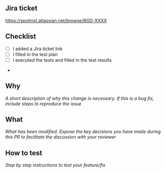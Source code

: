 ## Jira ticket

https://spotinst.atlassian.net/browse/BGD-XXXX

## Checklist

- [ ] I added a Jira ticket link
- [ ] I filled in the test plan
- [ ] I executed the tests and filled in the test results
- 
## Why

_A short description of why this change is necessary. If this is a bug fix, include steps to reproduce the issue_

## What

_What has been modified. Expose the key decisions you have made during this PR to facilitate the discussion with your reviewer_

## How to test

_Step by step instructions to test your feature/fix_

